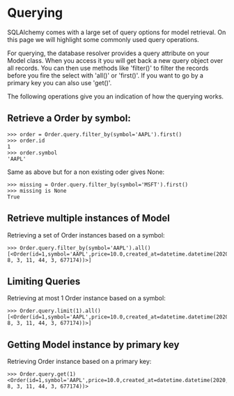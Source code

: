 # Querying
SQLAlchemy comes with a large set of query options for model retrieval. On this page
we will highlight some commonly used query operations.

For querying, the database resolver provides a query attribute on your Model class. When you access it you will get
back a new query object over all records. You can then use methods like 'filter()' to filter the records before
you fire the select with 'all()' or 'first()'. If you want to go by a primary key you can also use 'get()'.

The following operations give you an indication of how the querying works.

## Retrieve a Order by symbol:

```shell
>>> order = Order.query.filter_by(symbol='AAPL').first()
>>> order.id
1
>>> order.symbol
'AAPL'
```

Same as above but for a non existing oder gives None:

```shell
>>> missing = Order.query.filter_by(symbol='MSFT').first()
>>> missing is None
True
```

## Retrieve multiple instances of Model
Retrieving a set of Order instances based on a symbol:

```shell
>>> Order.query.filter_by(symbol='AAPL').all()
[<Order(id=1,symbol='AAPL',price=10.0,created_at=datetime.datetime(2020, 8, 3, 11, 44, 3, 677174))>]
```

## Limiting Queries
Retrieving at most 1 Order instance based on a symbol:

```shell
>>> Order.query.limit(1).all()
[<Order(id=1,symbol='AAPL',price=10.0,created_at=datetime.datetime(2020, 8, 3, 11, 44, 3, 677174))>]
```

## Getting Model instance by primary key
Retrieving Order instance based on a primary key:

```shell
>>> Order.query.get(1)
<Order(id=1,symbol='AAPL',price=10.0,created_at=datetime.datetime(2020, 8, 3, 11, 44, 3, 677174))>
```
